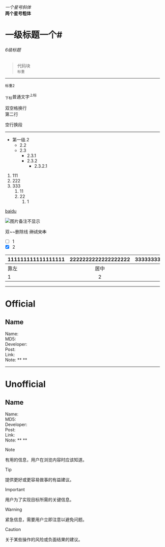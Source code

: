 *一个星号斜体*  
**两个星号粗体**  
# 一级标题一个#  
###### 6级标题
>代码块  
>`标重`
<hr>  

`标重2`

<sub>下标</sub>普通文字<sup>上标</sup>

双空格换行  
第二行

空行换段

---------------                

- 第一级.2
  - 2.2
  * 2.3
    * 2.3.1
    - 2.3.2
      - 2.3.2.1

1. 111
2. 222
3. 333
   1. 11
   2. 22
      1. 1

[baidu](https://baidu.com)

![图片备注不显示](https://www.baidu.com/img/flexible/logo/pc/result.png)

双~~删除线
~~测试文本~~

- [ ] 1
- [x] 2

|111111111111111111|2222222222222222222|3333333333333|
|:----|:----:|----:|
|靠左|居中|靠右|
|1|2|3|

---------------

# Official

## Name  
Name: ` `  
MD5: ` `  
Developer:   
Post:   
Link:   
Note: ** **  

----------------

# Unofficial  

## Name  
Name: ` `  
MD5: ` `  
Developer:   
Post:   
Link:   
Note: ** **  

> [!NOTE]
> 有用的信息，用户在浏览内容时应该知道。

> [!TIP]
> 提供更好或更容易做事的有益建议。

> [!IMPORTANT]
> 用户为了实现目标所需的关键信息。

> [!WARNING]
> 紧急信息，需要用户立即注意以避免问题。

> [!CAUTION]
> 关于某些操作的风险或负面结果的建议。
